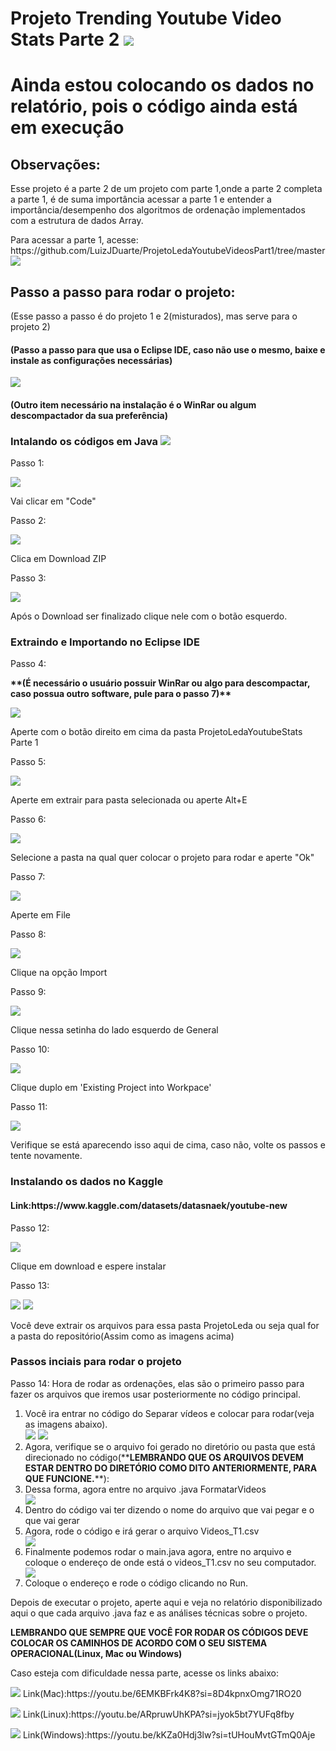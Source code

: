 <h1>Projeto Trending Youtube Video Stats Parte 2 <img src="https://img.shields.io/badge/YouTube-FF0000?style=for-the-badge&logo=youtube&logoColor=white"></h1>
<h1>Ainda estou colocando os dados no relatório, pois o código ainda está em execução</h1>
<h2>Observações:</h2>
<p>Esse projeto é a parte 2 de um projeto com parte 1,onde a parte 2 completa a parte 1, é de suma importância acessar a parte 1 e entender a importância/desempenho dos algoritmos de ordenação implementados com a estrutura de dados Array.</p>
<p>Para acessar a parte 1, acesse: https://github.com/LuizJDuarte/ProjetoLedaYoutubeVideosPart1/tree/master <img src="https://img.shields.io/badge/GitHub-100000?style=for-the-badge&logo=github&logoColor=white"></p>

<h2>Passo a passo para rodar o projeto:</h3>
<p>(Esse passo a passo é do projeto 1 e 2(misturados), mas serve para o projeto 2)</p>
<h4><b>(Passo a passo para que usa o Eclipse IDE, caso não use o mesmo, baixe e instale as configurações necessárias) </b></h4>
<img src="https://img.shields.io/badge/Eclipse-2C2255?style=for-the-badge&logo=eclipse&logoColor=white">
<h4><b>(Outro item necessário na instalação é o WinRar ou algum descompactador da sua preferência)</b></h4>
<h3>Intalando os códigos em Java <img src="https://img.shields.io/badge/Java-ED8B00?style=for-the-badge&logo=openjdk&logoColor=white"></h3>

<p>Passo 1:</p>
<img src="AssetsProjetoLeda2\passo1.png">
<p>Vai clicar em "Code"</p>

<p>Passo 2:</p>
<img src="AssetsProjetoLeda2\passo2.png">
<p>Clica em Download ZIP</p>

<p>Passo 3:</p>
<img src="AssetsProjetoLeda2\passo3.png">
<p>Após o Download ser finalizado clique nele com o botão esquerdo.</p>

<h3>Extraindo e Importando no Eclipse IDE</h3>

<p>Passo 4:</p>
<p><b>**(É necessário o usuário possuir WinRar ou algo para descompactar, caso possua outro software, pule para o passo 7)**</b></p>
<img src="AssetsProjetoLeda2\passo4.png">
<p>Aperte com o botão direito em cima da pasta ProjetoLedaYoutubeStats Parte 1</p>

<p>Passo 5:</p>
<img src="AssetsProjetoLeda2\passo5.png">
<p>Aperte em extrair para pasta selecionada ou aperte Alt+E </p>

<p>Passo 6:</p>
<img src="AssetsProjetoLeda2\passo6.png">
<p>Selecione a pasta na qual quer colocar o projeto para rodar e aperte "Ok"</p>

<p>Passo 7:</p>
<img src="AssetsProjetoLeda2\passo7.png">
<p>Aperte em File</p>

<p>Passo 8:</p>
<img src="AssetsProjetoLeda2\passo8.png">
<p>Clique na opção Import</p>

<p>Passo 9:</p>
<img src="AssetsProjetoLeda2\passo9.png">
<p>Clique nessa setinha do lado esquerdo de General</p>

<p>Passo 10:</p>
<img src="AssetsProjetoLeda2\passo10.png">
<p>Clique duplo em 'Existing Project into Workpace'</p>

<p>Passo 11:</p>
<img src="AssetsProjetoLeda2\passo11.png">
<p>Verifique se está aparecendo isso aqui de cima, caso não, volte os passos e tente novamente.</p>

<h3>Instalando os dados no Kaggle</h3>
<h4>Link:https://www.kaggle.com/datasets/datasnaek/youtube-new </h4>

<p>Passo 12:</p>
<img src="AssetsProjetoLeda2\passo12.png">
<p>Clique em download e espere instalar</p>

<p>Passo 13:</p>
<img src="AssetsProjetoLeda2\Passo14.png">
<img src="AssetsProjetoLeda2\passo15.png">
<p>Você deve extrair os arquivos para essa pasta ProjetoLeda ou seja qual for a pasta do repositório(Assim como as imagens acima)</p>

<h3>Passos inciais para rodar o projeto</h3>

<p>Passo 14: Hora de rodar as ordenações, elas são o primeiro passo para fazer os arquivos que iremos usar posteriormente no código principal.</p>
<ol>
    <li>Você ira entrar no código do Separar vídeos e colocar para rodar(veja as imagens abaixo).</li>
    <img src="AssetsProjetoLeda2\passo16.png">
    <img src="AssetsProjetoLeda2\passo17.png">
    <li>Agora, verifique se o arquivo foi gerado no diretório ou pasta que está direcionado no código(**<b>LEMBRANDO QUE OS ARQUIVOS DEVEM ESTAR DENTRO DO DIRETÓRIO COMO DITO ANTERIORMENTE, PARA QUE FUNCIONE.</b>**):</li>
    <li>Dessa forma, agora entre no arquivo .java FormatarVideos</li>
    <img src="AssetsProjetoLeda2\passo18.png">
    <li>Dentro do código vai ter dizendo o nome do arquivo que vai pegar e o que vai gerar</li>
    <li>Agora, rode o código e irá gerar o arquivo Videos_T1.csv</li>
    <img src="AssetsProjetoLeda2\passo19.png">
    <li>Finalmente podemos rodar o main.java agora, entre no arquivo e coloque o endereço de onde está o videos_T1.csv no seu computador.</li>
    <img src="AssetsProjetoLeda2\passo20.png">
    <li>Coloque o endereço e rode o código clicando no Run.</li>
</ol>

<p>Depois de executar o projeto, aperte aqui e veja no relatório disponibilizado aqui o que cada arquivo .java faz e as análises técnicas sobre o projeto.</p>
<p><b>LEMBRANDO QUE SEMPRE QUE VOCÊ FOR RODAR OS CÓDIGOS DEVE COLOCAR OS CAMINHOS DE ACORDO COM O SEU SISTEMA OPERACIONAL(Linux, Mac ou Windows)</b></p>
<p>Caso esteja com dificuldade nessa parte, acesse os links abaixo:</p>
<p><img src="https://img.shields.io/badge/mac%20os-000000?style=for-the-badge&logo=apple&logoColor=white"> Link(Mac):https://youtu.be/6EMKBFrk4K8?si=8D4kpnxOmg71RO20</p>
<p><img src="https://img.shields.io/badge/Linux-FCC624?style=for-the-badge&logo=linux&logoColor=black"> Link(Linux):https://youtu.be/ARpruwUhKPA?si=jyok5bt7YUFq8fby</p>
<p><img src="https://img.shields.io/badge/Windows-0078D6?style=for-the-badge&logo=windows&logoColor=white"> Link(Windows):https://youtu.be/kKZa0Hdj3lw?si=tUHouMvtGTmQ0Aje</p>
